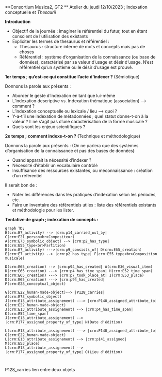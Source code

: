 **Consortium Musica2, GT2 **
Atelier du jeudi 12/10/2023 ; Indexation conceptuelle et _Thesaurii_

**Introduction**

- Objectif de la journée : imaginer le référentiel du futur, tout en étant conscient de l’utilisation des existants
- Expliciter les termes de thesaurus et référentiel :
    - Thesaurus : structure interne de mots et concepts mais pas de choses
    - Référentiel : système d’organisation de la connaissance (ou base de données), caractérisé par sa valeur d’usage et désir d’usage. N’est référentiel qu’un système où le désir d’usage est prouvé.

**1er temps ; qu’est-ce qui constitue l’acte d'indexer ?** (Sémiotique)

Donnons la parole aux présents :

- Aborder le geste d’indexation en tant que lui-même 
- L’indexation descriptive vs. Indexation thématique (association) —> comment ?
- L’indexation conceptuelle ou lexicale / lieu —> quoi ?
- Y-a-t’il une indexation de métadonnées ; quel statut donne-t-on à la valeur ? Il ne s’agit pas d’une caractérisation de la forme musicale ? 
- Quels sont les enjeux scientifiques ?

**2e temps ; comment indexe-t-on ?** (Technique et méthodologique)

Donnons la parole aux présents :
(On ne parlera que des systèmes d’organisation de la connaissance et pas des bases de données)

- Quand apparait la nécessité d’indexer ?
- Nécessité d’établir un vocabulaire contrôlé
- Insuffisance des ressources existantes, ou méconnaissance : création d’un référentiel

Il serait bon de :
- Noter les différences dans les pratiques d’indexation selon les périodes, etc.
- Faire un inventaire des référentiels utiles : liste des référentiels existants et méthodologie pour les lister.

**Tentative de graph ; indexation de concepts :**

```mermaid
graph TD;
E(crm:E7_activity) --> |crm:p14_carried_out_by| C(crm:E21_person<br>Compositeur)
A(crm:E73_symbolic_object) --> |crm:p2_has_type| B(crm:E55_type<br>Partition)
E(crm:E7_activity) --->|crm:p9_consists_of| D(crm:E65_creation)
E(crm:E7_activity) --> |crm:p2_has_type| F(crm:E55_type<br>Composition musicale)

D(crm:E65_creation) --> |crm:p94_has_created| A(crm:E36_visual_item)
D(crm:E65_creation) ---> |crm:p4_has_time_span| H(crm:E52_time_span)
D(crm:E65_creation) ---> |crm:p7_took_place_at| I(crm:E53_place)
D(crm:E65_creation) ---> |crm:p94_has_created| P(crm:E28_conceptual_object)

G(crm:E22_human-made-object)--> |P128_carries| A(crm:E73_symbolic_object)
J(crm:E13_attribute_assignement) ---> |crm:P140_assigned_attribute_to| G(crm:E22_human-made-object)
J(crm:E13_attribute_assignement) --> |crm:p4_has_time_span| K(crm:E52_time_span)
J(crm:E13_attribute_assignement) --> |crm:P177_assigned_property_of_type| N(Date d'édition)

L(crm:E13_attribute_assignement) ---> |crm:P140_assigned_attribute_to| G(crm:E22_human-made-object)
L(crm:E13_attribute_assignement) --> |crm:p141_assigned| M(crm:E53_place)
L(crm:E13_attribute_assignement) --> |crm:P177_assigned_property_of_type| O(Lieu d'édition)



```

P128_carries lien entre deux objets

